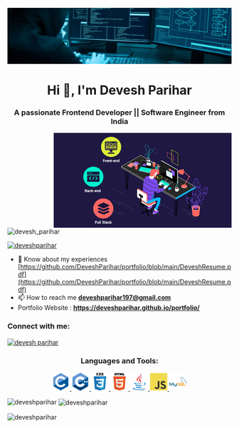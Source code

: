 ![logo](1698477736998.jfif)

<h1 align="center">Hi 👋, I'm Devesh Parihar</h1>

<h3 align="center">A passionate Frontend Developer || Software Engineer from India</h3>

<img align="right" alt="coding" width="400" src="1677431973169.gif">

<p align="left"> <img src="https://www.techsolutioners.com/wp-content/uploads/2022/09/website-develop.gif" width="200"alt="devesh_parihar" /> </p>

<p align="left"> <a href="https://github.com/ryo-ma/github-profile-trophy"><img src="https://github-profile-trophy.vercel.app/?username=deveshparihar" alt="deveshparihar" /></a> </p>

- 📄 Know about my experiences [https://github.com/DeveshParihar/portfolio/blob/main/DeveshResume.pdf](https://github.com/DeveshParihar/portfolio/blob/main/DeveshResume.pdf)
- 📫 How to reach me **deveshparihar197@gmail.com**
-  Portfolio Website : **https://deveshparihar.github.io/portfolio/**

<h3 align="left">Connect with me:</h3>
<p align="left">
<a href="https://linkedin.com/in/devesh parihar" target="blank"><img align="center" src="https://raw.githubusercontent.com/rahuldkjain/github-profile-readme-generator/master/src/images/icons/Social/linked-in-alt.svg" alt="devesh parihar" height="30" width="40" /></a>
</p>

<h3 align="center">Languages and Tools:</h3>
<p align="center"> 
  <a href="https://www.cprogramming.com/" target="_blank" rel="noreferrer"> 
  <img src="https://raw.githubusercontent.com/devicons/devicon/master/icons/c/c-original.svg" alt="c" width="40" height="40"/> </a> 
  <a href="https://www.w3schools.com/cpp/" target="_blank" rel="noreferrer"> <img src="https://raw.githubusercontent.com/devicons/devicon/master/icons/cplusplus/cplusplus-original.svg" alt="cplusplus" width="40" height="40"/> </a>
  <a href="https://www.w3schools.com/css/" target="_blank" rel="noreferrer"> <img src="https://raw.githubusercontent.com/devicons/devicon/master/icons/css3/css3-original-wordmark.svg" alt="css3" width="40" height="40"/> </a>
  <a href="https://www.w3.org/html/" target="_blank" rel="noreferrer"> <img src="https://raw.githubusercontent.com/devicons/devicon/master/icons/html5/html5-original-wordmark.svg" alt="html5" width="40" height="40"/> </a>
  <a href="https://www.java.com" target="_blank" rel="noreferrer"> <img src="https://raw.githubusercontent.com/devicons/devicon/master/icons/java/java-original.svg" alt="java" width="40" height="40"/> </a> 
  <a href="https://developer.mozilla.org/en-US/docs/Web/JavaScript" target="_blank" rel="noreferrer"> <img src="https://raw.githubusercontent.com/devicons/devicon/master/icons/javascript/javascript-original.svg" alt="javascript" width="40" height="40"/> </a>
  <a href="https://www.mysql.com/" target="_blank" rel="noreferrer"> <img src="https://raw.githubusercontent.com/devicons/devicon/master/icons/mysql/mysql-original-wordmark.svg" alt="mysql" width="40" height="40"/> </a> </p>

<p><img align="left" src="https://github-readme-stats.vercel.app/api/top-langs?username=deveshparihar&show_icons=true&locale=en&layout=compact" alt="deveshparihar" /></p>

<p>&nbsp;<img align="center" src="https://github-readme-stats.vercel.app/api?username=deveshparihar&show_icons=true&locale=en" alt="deveshparihar" /></p>

<p><img align="center" src="https://github-readme-streak-stats.herokuapp.com/?user=deveshparihar&" alt="deveshparihar" /></p>
